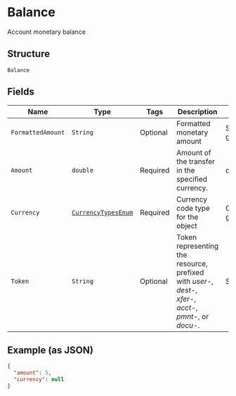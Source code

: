 
# Balance

Account monetary balance

## Structure

`Balance`

## Fields

| Name | Type | Tags | Description | Getter | Setter |
|  --- | --- | --- | --- | --- | --- |
| `FormattedAmount` | `String` | Optional | Formatted monetary amount | String getFormattedAmount() | setFormattedAmount(String formattedAmount) |
| `Amount` | `double` | Required | Amount of the transfer in the specified currency. | double getAmount() | setAmount(double amount) |
| `Currency` | [`CurrencyTypesEnum`](../../doc/models/currency-types-enum.md) | Required | Currency code type for the object | CurrencyTypesEnum getCurrency() | setCurrency(CurrencyTypesEnum currency) |
| `Token` | `String` | Optional | Token representing the resource, prefixed with <i>user-</i>, <i>dest-</i>, <i>xfer-</i>, <i>acct-</i>, <i>pmnt-</i>, or <i>docu-</i>. | String getToken() | setToken(String token) |

## Example (as JSON)

```json
{
  "amount": 5,
  "currency": null
}
```

